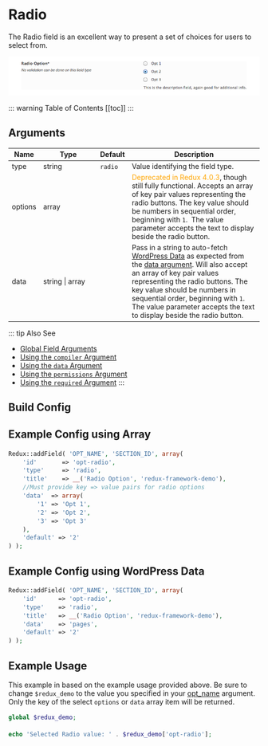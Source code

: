 # Radio

The Radio field is an excellent way to present a set of choices for users to select from.

<span style="display:block;text-align:center">![](./img/radio.png)</span>

::: warning Table of Contents
[[toc]]
:::

## Arguments
|Name|<div style="width:100px;">Type</div>|Default|Description|
|--- |--- |--- |--- |
|type|string|`radio`|Value identifying the field type.|
|options|array||<span style="color: orange;">Deprecated in Redux 4.0.3</span>, though still fully functional. Accepts an array of key pair values representing the radio buttons. The key value should be numbers in sequential order, beginning with `1`.  The value parameter accepts the text to display beside the radio button.|
|data|string \| array||Pass in a string to auto-fetch [WordPress Data](../configuration/fields/data.md) as expected from the [data argument](../configuration/fields/data.md). Will also accept an array of key pair values representing the radio buttons. The key value should be numbers in sequential order, beginning with `1`.  The value parameter accepts the text to display beside the radio button.|

::: tip Also See
- [Global Field Arguments](../configuration/fields/arguments.md)
- [Using the `compiler` Argument](../configuration/fields/compiler.md)
- [Using the `data` Argument](../configuration/fields/data.md)
- [Using the `permissions` Argument](../configuration/fields/permissions.md)
- [Using the `required` Argument](../configuration/fields/required.md)
:::


## Build Config
<script>
import builder from './radio.json';
export default {
    data () {
        return {
            builder: builder,
            defaults: {}
        };
    }
}
</script>
<builder :builder_json="builder" :builder_defaults="defaults" />



## Example Config using Array
```php
Redux::addField( 'OPT_NAME', 'SECTION_ID', array(
    'id'       => 'opt-radio',
    'type'     => 'radio',
    'title'    => __('Radio Option', 'redux-framework-demo'), 
    //Must provide key => value pairs for radio options
    'data'  => array(
        '1' => 'Opt 1', 
        '2' => 'Opt 2', 
        '3' => 'Opt 3'
    ),
    'default' => '2'
) );
```

## Example Config using WordPress Data
```php
Redux::addField( 'OPT_NAME', 'SECTION_ID', array(
    'id'      => 'opt-radio',
    'type'    => 'radio',
    'title'   => __('Radio Option', 'redux-framework-demo'), 
    'data'    => 'pages',
    'default' => '2'
) );
```

## Example Usage
This example in based on the example usage provided above. Be sure to change `$redux_demo` to the value you specified 
in your [opt_name](../configuration/global_arguments.md#opt_name) argument. Only the key of the select `options` or
`data` array item will be returned.

```php
global $redux_demo;

echo 'Selected Radio value: ' . $redux_demo['opt-radio'];
```
